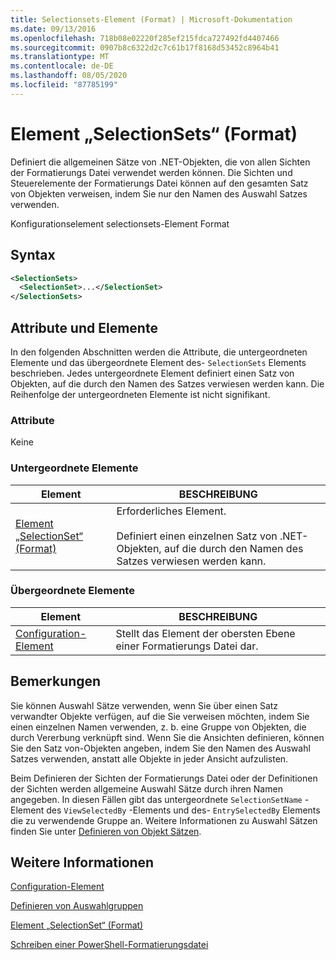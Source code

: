 ```yaml
---
title: Selectionsets-Element (Format) | Microsoft-Dokumentation
ms.date: 09/13/2016
ms.openlocfilehash: 718b08e02220f285ef215fdca727492fd4407466
ms.sourcegitcommit: 0907b8c6322d2c7c61b17f8168d53452c8964b41
ms.translationtype: MT
ms.contentlocale: de-DE
ms.lasthandoff: 08/05/2020
ms.locfileid: "87785199"
---
```

# <a name="selectionsets-element-format"></a>Element „SelectionSets“ (Format)

Definiert die allgemeinen Sätze von .NET-Objekten, die von allen Sichten der Formatierungs Datei verwendet werden können. Die Sichten und Steuerelemente der Formatierungs Datei können auf den gesamten Satz von Objekten verweisen, indem Sie nur den Namen des Auswahl Satzes verwenden.

Konfigurationselement selectionsets-Element Format

## <a name="syntax"></a>Syntax

```xml
<SelectionSets>
  <SelectionSet>...</SelectionSet>
</SelectionSets>
```

## <a name="attributes-and-elements"></a>Attribute und Elemente

In den folgenden Abschnitten werden die Attribute, die untergeordneten Elemente und das übergeordnete Element des- `SelectionSets` Elements beschrieben. Jedes untergeordnete Element definiert einen Satz von Objekten, auf die durch den Namen des Satzes verwiesen werden kann. Die Reihenfolge der untergeordneten Elemente ist nicht signifikant.

### <a name="attributes"></a>Attribute

Keine

### <a name="child-elements"></a>Untergeordnete Elemente

|Element|BESCHREIBUNG|
|-------------|-----------------|
|[Element „SelectionSet“ (Format)](./selectionset-element-format.md)|Erforderliches Element.<br /><br /> Definiert einen einzelnen Satz von .NET-Objekten, auf die durch den Namen des Satzes verwiesen werden kann.|

### <a name="parent-elements"></a>Übergeordnete Elemente

|Element|BESCHREIBUNG|
|-------------|-----------------|
|[Configuration-Element](./configuration-element-format.md)|Stellt das Element der obersten Ebene einer Formatierungs Datei dar.|

## <a name="remarks"></a>Bemerkungen

Sie können Auswahl Sätze verwenden, wenn Sie über einen Satz verwandter Objekte verfügen, auf die Sie verweisen möchten, indem Sie einen einzelnen Namen verwenden, z. b. eine Gruppe von Objekten, die durch Vererbung verknüpft sind. Wenn Sie die Ansichten definieren, können Sie den Satz von-Objekten angeben, indem Sie den Namen des Auswahl Satzes verwenden, anstatt alle Objekte in jeder Ansicht aufzulisten.

Beim Definieren der Sichten der Formatierungs Datei oder der Definitionen der Sichten werden allgemeine Auswahl Sätze durch ihren Namen angegeben. In diesen Fällen gibt das untergeordnete `SelectionSetName` -Element des `ViewSelectedBy` -Elements und des- `EntrySelectedBy` Elements die zu verwendende Gruppe an. Weitere Informationen zu Auswahl Sätzen finden Sie unter [Definieren von Objekt Sätzen](./defining-selection-sets.md).

## <a name="see-also"></a>Weitere Informationen

[Configuration-Element](./configuration-element-format.md)

[Definieren von Auswahlgruppen](./defining-selection-sets.md)

[Element „SelectionSet“ (Format)](./selectionset-element-format.md)

[Schreiben einer PowerShell-Formatierungsdatei](./writing-a-powershell-formatting-file.md)

